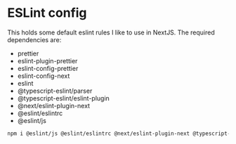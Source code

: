 # ESLint config

This holds some default eslint rules I like to use in NextJS. The required dependencies are:

- prettier
- eslint-plugin-prettier
- eslint-config-prettier
- eslint-config-next
- eslint
- @typescript-eslint/parser
- @typescript-eslint/eslint-plugin
- @next/eslint-plugin-next
- @eslint/eslintrc
- @eslint/js

```sh
npm i @eslint/js @eslint/eslintrc @next/eslint-plugin-next @typescript-eslint/eslint-plugin @typescript-eslint/parser eslint eslint-config-next eslint-config-prettier eslint-plugin-prettier prettier -D
```
